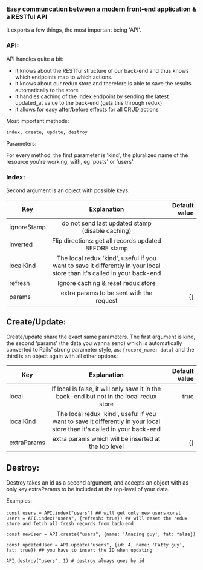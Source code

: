 ### Easy communcation between a modern front-end application & a RESTful API 

It exports a few things, the most important being 'API'.

### API:

API handles quite a bit: 
- it knows about the RESTful structure of our back-end and thus knows which endpoints map to which actions.
- it knows about our redux store and therefore is able to save the results automatically to the store
- it handles caching of the index endpoint by sending the latest updated_at value to the back-end (gets this through redux)
- it allows for easy after/before effects for all CRUD actions


Most important methods:

`index, create, update, destroy` 

Parameters:

For every method, the first parameter is 'kind', the pluralized name of the resource you're working, with, eg 'posts' or 'users'.

### Index:

Second argument is an object with possible keys:

| Key        | Explanation           | Default value  |
| ------------- |:-------------:| -----:|
| ignoreStamp     | do not send last updated stamp (disable caching) |  |
| inverted    | Flip directions: get all records updated BEFORE stamp      |    |
| localKind | The local redux 'kind', useful if you want to save it differently in your local store than it's called in your back-end     |    |
| refresh | Ignore caching & reset redux store    |    |
| params | extra params to be sent with the request   | {}    |



## Create/Update:

Create/update share the exact same parameters. The first argument is kind, the second 'params' (the data you wanna send) which is automatically converted to Rails' strong parameter style, as: `{record_name: data}` and the third is an object again with all other options:


| Key        | Explanation           | Default value  |
| ------------- |:-------------:| -----:|
| local    |  If local is false, it will only save it in the back-end but not in the local redux store    | true   |
| localKind | The local redux 'kind', useful if you want to save it differently in your local store than it's called in your back-end     |    |
| extraParams | extra params which will be inserted at the top level  | {}    |


## Destroy:

Destroy takes an id as a second argument, and accepts an object with as only key extraParams to be included at the top-level of your data.



Examples:

`const users = API.index("users") ## will get only new users`
`const users = API.index("users", {refresh: true}) ## will reset the redux store and fetch all fresh records from back-end`



`const newUser = API.create("users", {name: 'Amazing guy', fat: false})`

`const updatedUser = API.update("users", {id: 4, name: 'Fatty guy', fat: true}) ## you have to insert the ID when updating`


`API.destroy("users", 1) # destroy always goes by id`



